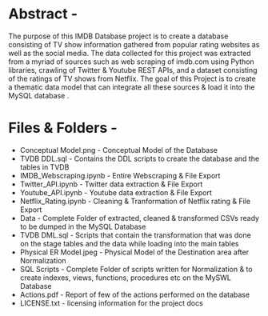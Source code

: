 # Abstract -

The purpose of this IMDB Database project is to create a database consisting of TV show information gathered from popular rating websites as well as the social media. The data collected for this project was extracted from a myriad of sources such as web scraping of imdb.com using Python libraries, crawling  of Twitter & Youtube REST APIs, and a dataset consisting of the ratings of TV shows from Netflix. The goal of this Project is to create a thematic data model that can integrate all these sources & load it into the MySQL database .

# Files & Folders - 

- Conceptual Model.png - Conceptual Model of the Database
- TVDB DDL.sql - Contains the DDL scripts to create the database and the tables in TVDB
- IMDB_Webscraping.ipynb - Entire Webscraping & File Export
- Twitter_API.ipynb - Twitter data extraction & File Export
- Youtube_API.ipynb - Youtube data extraction & File Export
- Netflix_Rating.ipynb - Cleaning & Tranformation of Netflix rating & File Export
- Data - Complete Folder of extracted, cleaned & transformed CSVs ready to be dumped in the MySQL Database
- TVDB DML.sql - Scripts that contain the transformation that was done on the stage tables and the data while loading into the main tables
- Physical ER Model.jpeg - Physical Model of the Destination area after Normalization
- SQL Scripts - Complete Folder of scripts written for Normalization & to create indexes, views, functions, procedures etc on the MySWL Database
- Actions.pdf - Report of few of the actions performed on the database
- LICENSE.txt - licensing information for the project docs
